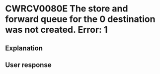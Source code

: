 # CWRCV0080E The store and forward queue for the 0 destination was not created. Error: 1

## Explanation

## User response